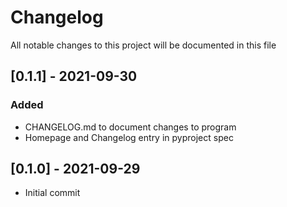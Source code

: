 # Changelog
All notable changes to this project will be documented in this file

## [0.1.1] - 2021-09-30
### Added
- CHANGELOG.md to document changes to program
- Homepage and Changelog entry in pyproject spec 

## [0.1.0] - 2021-09-29
- Initial commit